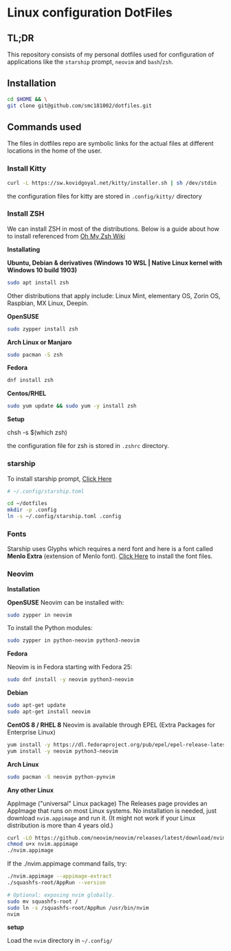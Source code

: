 # Linux configuration DotFiles

## TL;DR

This repository consists of my personal dotfiles used for
configuration of applications like the `starship` prompt,
`neovim` and `bash`/`zsh`.

## Installation

```bash
cd $HOME && \
git clone git@github.com/smc181002/dotfiles.git
```

## Commands used

The files in dotfiles repo are symbolic links for the 
actual files at different locations in the home of the 
user.

### Install Kitty

```bash
curl -L https://sw.kovidgoyal.net/kitty/installer.sh | sh /dev/stdin
```

the configuration files for kitty are stored in 
`.config/kitty/` directory

### Install ZSH 

We can install ZSH in most of the distributions. Below is a
guide about how to install referenced from 
[Oh My Zsh Wiki](https://github.com/ohmyzsh/ohmyzsh/wiki/Installing-ZSH#install-and-set-up-zsh-as-default)

**Installating**

**Ubuntu, Debian & derivatives (Windows 10 WSL | Native 
Linux kernel with Windows 10 build 1903)**

```bash
sudo apt install zsh
```

Other distributions that apply include: Linux Mint, 
elementary OS, Zorin OS, Raspbian, MX Linux, Deepin.

**OpenSUSE**
```bash 
sudo zypper install zsh
```

**Arch Linux or Manjaro**

```bash 
sudo pacman -S zsh
```

**Fedora**

```bash
dnf install zsh
```

**Centos/RHEL**
```bash
sudo yum update && sudo yum -y install zsh
```

**Setup**

chsh -s $(which zsh)

the configuration file for zsh is stored in `.zshrc` 
directory.

### starship

To install starship prompt, 
[Click Here](https://starship.rs/guide/#%F0%9F%9A%80-installation) 

```bash
# ~/.config/starship.toml

cd ~/dotfiles
mkdir -p .config
ln -s ~/.config/starship.toml .config
```

### Fonts

Starship uses Glyphs which requires a nerd font and here is
a font called **Menlo Extra** (extension of Menlo font).
[Click Here](https://github.com/yumitsu/font-menlo-extra)
to install the font files.

### Neovim

**Installation**

**OpenSUSE**
Neovim can be installed with:

```bash
sudo zypper in neovim
```

To install the Python modules:

```bash
sudo zypper in python-neovim python3-neovim
```

**Fedora**

Neovim is in Fedora starting with Fedora 25:

```bash
sudo dnf install -y neovim python3-neovim
```

**Debian**

```bash
sudo apt-get update
sudo apt-get install neovim
```

**CentOS 8 / RHEL 8**
Neovim is available through EPEL (Extra Packages for 
Enterprise Linux)

```bash
yum install -y https://dl.fedoraproject.org/pub/epel/epel-release-latest-8.noarch.rpm
yum install -y neovim python3-neovim
```

**Arch Linux**

```bash
sudo pacman -S neovim python-pynvim
```

**Any other Linux**

AppImage ("universal" Linux package)
The Releases page provides an AppImage that runs on most 
Linux systems. No installation is needed, just download 
`nvim.appimage` and run it. (It might not work if your 
Linux distribution is more than 4 years old.)

```bash
curl -LO https://github.com/neovim/neovim/releases/latest/download/nvim.appimage
chmod u+x nvim.appimage
./nvim.appimage
```


If the ./nvim.appimage command fails, try:

```bash
./nvim.appimage --appimage-extract
./squashfs-root/AppRun --version

# Optional: exposing nvim globally.
sudo mv squashfs-root /
sudo ln -s /squashfs-root/AppRun /usr/bin/nvim
nvim
```

**setup**

Load the `nvim` directory in `~/.config/`

